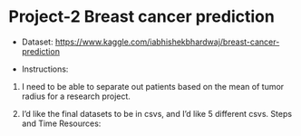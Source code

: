 # Project-2 Breast cancer prediction

* Dataset:  https://www.kaggle.com/iabhishekbhardwaj/breast-cancer-prediction 

* Instructions:

1. I need to be able to separate out patients based on the mean of tumor radius 
for a research project.

2. I’d like the final datasets to be in csvs, and I’d like 5 different csvs.
Steps and Time Resources:
